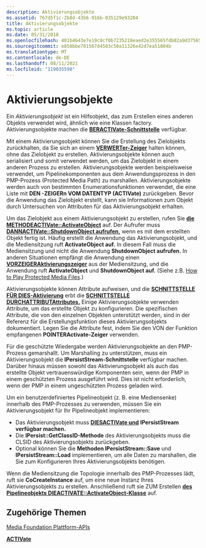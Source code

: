 ```yaml
---
description: Aktivierungsobjekte
ms.assetid: 767d5f1c-2b8d-43b6-916b-035129e93204
title: Aktivierungsobjekte
ms.topic: article
ms.date: 05/31/2018
ms.openlocfilehash: 401b4643e7e19c8cf0b7235218eaed2e355565fdb82a9d3756558e1f11991cbe
ms.sourcegitcommit: e858bbe701567d4583c50a11326e42d7ea51804b
ms.translationtype: MT
ms.contentlocale: de-DE
ms.lasthandoff: 08/11/2021
ms.locfileid: "119035598"
---
```

# <a name="activation-objects"></a>Aktivierungsobjekte

Ein *Aktivierungsobjekt* ist ein Hilfsobjekt, das zum Erstellen eines anderen Objekts verwendet wird, ähnlich wie eine Klassen factory. Aktivierungsobjekte machen die [**BERACTIVate-Schnittstelle**](/windows/desktop/api/mfobjects/nn-mfobjects-imfactivate) verfügbar.

Mit einem Aktivierungsobjekt können Sie die Erstellung des Zielobjekts zurückhalten, da Sie sich an einem [**VERWERTer-Zeiger**](/windows/desktop/api/mfobjects/nn-mfobjects-imfactivate) halten können, ohne das Zielobjekt zu erstellen. Aktivierungsobjekte können auch serialisiert und somit verwendet werden, um das Zielobjekt in einem anderen Prozess zu erstellen. Aktivierungsobjekte werden beispielsweise verwendet, um Pipelinekomponenten aus dem Anwendungsprozess in den PMP-Prozess (Protected Media Path) zu marshallen. Aktivierungsobjekte werden auch von bestimmten Enumerationsfunktionen verwendet, die eine Liste mit **DEN -ZEIGERn VOM DATENTYP (ACTIVate)** zurückgeben. Bevor die Anwendung das Zielobjekt erstellt, kann sie Informationen zum Objekt durch Untersuchen von Attributen für das Aktivierungsobjekt erhalten.

Um das Zielobjekt aus einem Aktivierungsobjekt zu erstellen, rufen Sie [**die METHODEACTIVate::ActivateObject**](/windows/desktop/api/mfobjects/nf-mfobjects-imfactivate-activateobject) auf. Der Aufrufer muss [**DANNACTIVate::ShutdownObject aufrufen,**](/windows/desktop/api/mfobjects/nf-mfobjects-imfactivate-shutdownobject) wenn es mit dem erstellten Objekt fertig ist. Häufig erstellt die Anwendung das Aktivierungsobjekt, und die Mediensitzung ruft **ActivateObject auf.** In diesem Fall muss die Mediensitzung und nicht die Anwendung **ShutdownObject aufrufen.** In anderen Situationen empfängt die Anwendung einen [**VORZEIGERAktivierungszeiger**](/windows/desktop/api/mfobjects/nn-mfobjects-imfactivate) aus der Mediensitzung, und die Anwendung ruft **ActivateObject** und **ShutdownObject auf.** (Siehe z.B. [How to Play Protected Media Files](how-to-play-protected-media-files.md).)

Aktivierungsobjekte können Attribute aufweisen, und die [**SCHNITTSTELLE FÜR DIES-Aktivierung**](/windows/desktop/api/mfobjects/nn-mfobjects-imfactivate) erbt die [**SCHNITTSTELLE DURCHATTRIBUTAttributes.**](/windows/desktop/api/mfobjects/nn-mfobjects-imfattributes) Einige Aktivierungsobjekte verwenden Attribute, um das erstellte Objekt zu konfigurieren. Die spezifischen Attribute, die von den einzelnen Objekten unterstützt werden, sind in der Referenz für die Erstellungsfunktion dieses Aktivierungsobjekts dokumentiert. Legen Sie die Attribute fest, indem Sie den VON der Funktion empfangenen **POINTERActivate-Zeiger** verwenden.

Für die geschützte Wiedergabe werden Aktivierungsobjekte an den PMP-Prozess gemarshallt. Um Marshalling zu unterstützen, muss ein Aktivierungsobjekt die **IPersistStream-Schnittstelle** verfügbar machen. Darüber hinaus müssen sowohl das Aktivierungsobjekt als auch das erstellte Objekt vertrauenswürdige Komponenten sein, wenn der PMP in einem geschützten Prozess ausgeführt wird. Dies ist nicht erforderlich, wenn der PMP in einem ungeschützten Prozess geladen wird.

Um ein benutzerdefiniertes Pipelineobjekt (z. B. eine Mediensenke) innerhalb des PMP-Prozesses zu verwenden, müssen Sie ein Aktivierungsobjekt für Ihr Pipelineobjekt implementieren:

-   Das Aktivierungsobjekt muss [**DIESACTIVate und**](/windows/desktop/api/mfobjects/nn-mfobjects-imfactivate) **IPersistStream verfügbar machen.**
-   Die **IPersist::GetClassID-Methode** des Aktivierungsobjekts muss die CLSID des Aktivierungsobjekts zurückgeben.
-   Optional können Sie die **Methoden IPersistStream::Save** und **IPersistStream::Load** implementieren, um alle Daten zu marshallen, die Sie zum Konfigurieren Ihres Aktivierungsobjekts benötigen.

Wenn die Mediensitzung die Topologie innerhalb des PMP-Prozesses lädt, ruft sie **CoCreateInstance** auf, um eine neue Instanz Ihres Aktivierungsobjekts zu erstellen. Anschließend ruft sie ZUM Erstellen [**des Pipelineobjekts DIEACTIVATE::ActivateObject-Klasse**](/windows/desktop/api/mfobjects/nf-mfobjects-imfactivate-activateobject) auf.

## <a name="related-topics"></a>Zugehörige Themen

<dl> <dt>

[Media Foundation Plattform-APIs](media-foundation-platform-apis.md)
</dt> <dt>

[**ACTIVate**](/windows/desktop/api/mfobjects/nn-mfobjects-imfactivate)
</dt> </dl>

 

 



